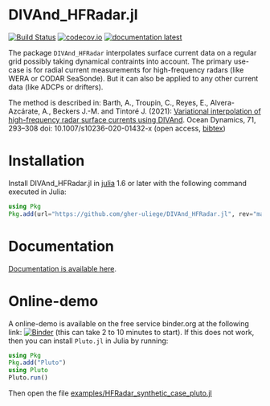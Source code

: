 # DIVAnd_HFRadar.jl

[![Build Status](https://github.com/gher-uliege/DIVAnd_HFRadar.jl/workflows/CI/badge.svg)](https://github.com/gher-uliege/DIVAnd_HFRadar.jl/actions)
[![codecov.io](http://codecov.io/github/gher-uliege/DIVAnd_HFRadar.jl/coverage.svg?branch=master)](http://codecov.io/github/gher-uliege/DIVAnd_HFRadar.jl?branch=master)
[![documentation latest](https://img.shields.io/badge/docs-dev-blue.svg)](https://gher-uliege.github.io/DIVAnd_HFRadar.jl/dev/)

The package `DIVAnd_HFRadar` interpolates surface current data on a regular grid possibly taking dynamical contraints into account.
The primary use-case is for radial current measurements for high-frequency radars (like WERA or CODAR SeaSonde). But it can also be applied to any other
current data (like ADCPs or drifters).

The method is described in: Barth, A., Troupin, C., Reyes, E., Alvera-Azcárate, A., Beckers J.-M. and Tintoré J. (2021): [Variational interpolation of high-frequency radar surface currents using DIVAnd](https://doi.org/10.1007/s10236-020-01432-x). Ocean Dynamics, 71, 293–308
doi: 10.1007/s10236-020-01432-x (open access, [bibtex](CITATION.bib))

# Installation

Install DIVAnd_HFRadar.jl in [julia](https://julialang.org/downloads/) 1.6 or later with the following command executed in Julia:

```julia
using Pkg
Pkg.add(url="https://github.com/gher-uliege/DIVAnd_HFRadar.jl", rev="master")
```

# Documentation

[Documentation is available here](https://gher-uliege.github.io/DIVAnd_HFRadar.jl/dev/).

# Online-demo

A online-demo is available on the free service binder.org at the following link:
[![Binder](https://mybinder.org/badge_logo.svg)](https://mybinder.org/v2/gh/fonsp/pluto-on-binder/master?urlpath=pluto/open?url=https%253A%252F%252Fraw.githubusercontent.com%252Fgher-uliege%252FDIVAnd_HFRadar.jl%252Fmaster%252Fexamples%252FHFRadar_synthetic_case_pluto.jl) (this can take 2 to 10 minutes to start). If this does not work, then you can install `Pluto.jl` in Julia by running:

```julia
using Pkg
Pkg.add("Pluto")
using Pluto
Pluto.run()
```

Then open the file [examples/HFRadar_synthetic_case_pluto.jl](examples/HFRadar_synthetic_case_pluto.jl)


